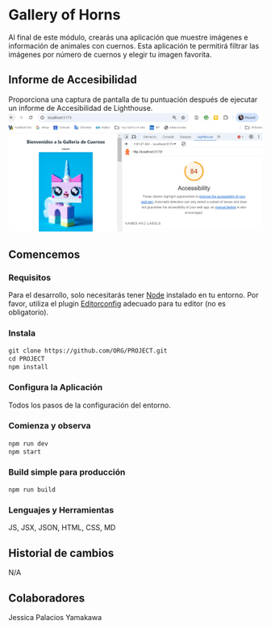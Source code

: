 # Gallery of Horns

Al final de este módulo, crearás una aplicación que muestre imágenes e información de animales con cuernos. Esta aplicación te permitirá filtrar las imágenes por número de cuernos y elegir tu imagen favorita.

## Informe de Accesibilidad

Proporciona una captura de pantalla de tu puntuación después de ejecutar un informe de Accesibilidad de Lighthouse.
![Alt text](lighthouse.JPG)

## Comencemos

### Requisitos

Para el desarrollo, solo necesitarás tener [Node](http://nodejs.org/) instalado en tu entorno.
Por favor, utiliza el plugin [Editorconfig](http://editorconfig.org/) adecuado para tu editor (no es obligatorio).

### Instala

    git clone https://github.com/ORG/PROJECT.git
    cd PROJECT
    npm install
### Configura la Aplicación

Todos los pasos de la configuración del entorno.

### Comienza y observa

    npm run dev
    npm start

### Build simple para producción

    npm run build

### Lenguajes y Herramientas

JS, JSX, JSON, HTML, CSS, MD

## Historial de cambios

N/A

## Colaboradores

Jessica Palacios Yamakawa
